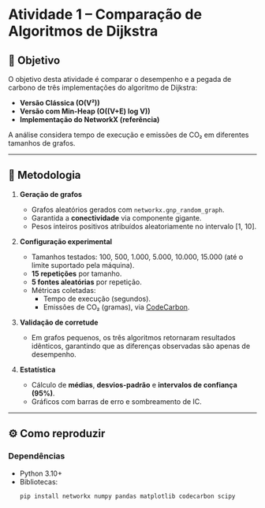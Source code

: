 # Atividade 1 – Comparação de Algoritmos de Dijkstra

## 🎯 Objetivo
O objetivo desta atividade é comparar o desempenho e a pegada de carbono de três implementações do algoritmo de Dijkstra:
- **Versão Clássica (O(V²))**
- **Versão com Min-Heap (O((V+E) log V))**
- **Implementação do NetworkX (referência)**

A análise considera tempo de execução e emissões de CO₂ em diferentes tamanhos de grafos.

---

## 🧩 Metodologia

1. **Geração de grafos**
   - Grafos aleatórios gerados com `networkx.gnp_random_graph`.
   - Garantida a **conectividade** via componente gigante.
   - Pesos inteiros positivos atribuídos aleatoriamente no intervalo [1, 10].

2. **Configuração experimental**
   - Tamanhos testados: 100, 500, 1.000, 5.000, 10.000, 15.000 (até o limite suportado pela máquina).
   - **15 repetições** por tamanho.
   - **5 fontes aleatórias** por repetição.
   - Métricas coletadas:
     - Tempo de execução (segundos).
     - Emissões de CO₂ (gramas), via [CodeCarbon](https://mlco2.github.io/codecarbon/).

3. **Validação de corretude**
   - Em grafos pequenos, os três algoritmos retornaram resultados idênticos, garantindo que as diferenças observadas são apenas de desempenho.

4. **Estatística**
   - Cálculo de **médias**, **desvios-padrão** e **intervalos de confiança (95%)**.
   - Gráficos com barras de erro e sombreamento de IC.

---

## ⚙️ Como reproduzir

### Dependências
- Python 3.10+
- Bibliotecas:
  ```bash
  pip install networkx numpy pandas matplotlib codecarbon scipy

